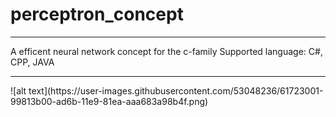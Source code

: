 # perceptron_concept
<hr>
A efficent neural network concept for the c-family 
Supported language: C#, CPP, JAVA 
<hr>
![alt text](https://user-images.githubusercontent.com/53048236/61723001-99813b00-ad6b-11e9-81ea-aaa683a98b4f.png)
